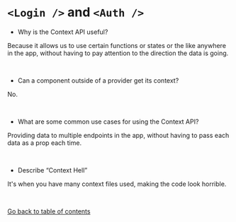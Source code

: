 # `<Login />` and `<Auth />`

* Why is the Context API useful?

Because it allows us to use certain functions or states or the like anywhere in the app, without having to pay attention to the direction the data is going.

&nbsp;

* Can a component outside of a provider get its context?

No.

&nbsp;

* What are some common use cases for using the Context API?

Providing data to multiple endpoints in the app, without having to pass each data as a prop each time.

&nbsp;

* Describe “Context Hell”

It's when you have many context files used, making the code look horrible.

&nbsp;

[Go back to table of contents](https://suhaib*ersan.github.io/reading*notes/) 